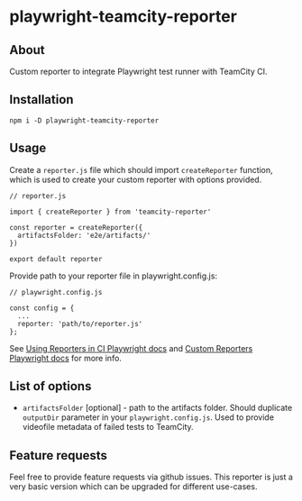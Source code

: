 # playwright-teamcity-reporter

## About

Custom reporter to integrate Playwright test runner with TeamCity CI.

## Installation

```
npm i -D playwright-teamcity-reporter
```

## Usage

Create a `reporter.js` file which should import `createReporter` function, which is used to create your custom reporter with options provided.

```
// reporter.js

import { createReporter } from 'teamcity-reporter'

const reporter = createReporter({
  artifactsFolder: 'e2e/artifacts/'
})

export default reporter
```

Provide path to your reporter file in playwright.config.js:

```
// playwright.config.js

const config = {
  ...
  reporter: 'path/to/reporter.js'
};
```

See [Using Reporters in CI Playwright docs](https://playwright.dev/docs/test-reporters#reporters-on-ci) and [Custom Reporters Playwright docs](https://playwright.dev/docs/test-reporters#custom-reporters) for more info.

## List of options

- `artifactsFolder` [optional] - path to the artifacts folder. Should duplicate `outputDir` parameter in your `playwright.config.js`. Used to provide videofile metadata of failed tests to TeamCity.

## Feature requests

Feel free to provide feature requests via github issues. This reporter is just a very basic version which can be upgraded for different use-cases.

